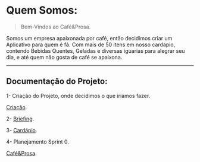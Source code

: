 # Quem Somos:

> Bem-Vindos ao Café&Prosa.

Somos um empresa apaixonada por café, então decidimos criar um Aplicativo para quem é fã. Com mais de 50 itens em nosso cardapio, contendo Bebidas Quentes, Geladas e diversas iguarias para alegrar seu dia, e até quem não gosta de café se apaixona.

---

## Documentação do Projeto:

1- Criação do Projeto, onde decidimos o que iriamos fazer.<br/>

[Criação](https://docs.google.com/document/d/1ecSYTTvsPqL84dkhX08-BS2snAX02VBTEWBz2P7gpNo/edit?tab=t.0).

2- [Briefing](https://docs.google.com/document/d/1cwxi3DoEh8SEwF0vhaBgDx7cZlmiJNW9UUGzRn_rdIk/edit?tab=t.0).

3- [Cardápio](https://docs.google.com/document/d/1aW2W3QaRZ30Uc2RXNFtQ-L42PZ4N6mLl3-1uPgzHqiA/edit?tab=t.0).

4- Planejamento Sprint 0.<br/>

[Café&Prosa](https://docs.google.com/document/d/1y24NraoXFk87POjz196mT7PIhNy0hiv1FaOrVBc5NeM/edit?tab=t.0#heading=h.4xwuzzgm6th0).

